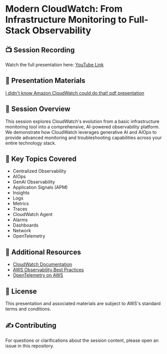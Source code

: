 # Modern CloudWatch: From Infrastructure Monitoring to Full-Stack Observability

## 📺 Session Recording
Watch the full presentation here: [YouTube Link](https://www.youtube.com/watch?v=Kn8uYZJyW-o)

## 📄 Presentation Materials
[I didn't know Amazon CloudWatch could do that! pdf presentation](I_didnt_know_Amazon_CloudWatch_could_do_that.pdf)

## 🎯 Session Overview
This session explores CloudWatch's evolution from a basic infrastructure monitoring tool into a comprehensive, AI-powered observability platform. We demonstrate how CloudWatch leverages generative AI and AIOps to provide advanced monitoring and troubleshooting capabilities across your entire technology stack.

## 🔑 Key Topics Covered
- Centralized Observability
- AIOps
- GenAI Observability
- Application Signals (APM)
- Insights
- Logs
- Metrics
- Traces
- CloudWatch Agent
- Alarms
- Dashboards
- Network
- OpenTelemetry

## 🔗 Additional Resources
- [CloudWatch Documentation](https://docs.aws.amazon.com/cloudwatch/)
- [AWS Observability Best Practices](https://aws.amazon.com/builders-library/topics/monitoring-observability/)
- [OpenTelemetry on AWS](https://aws.amazon.com/otel/)

## 📝 License
This presentation and associated materials are subject to AWS's standard terms and conditions.

## ✍️ Contributing
For questions or clarifications about the session content, please open an issue in this repository.



